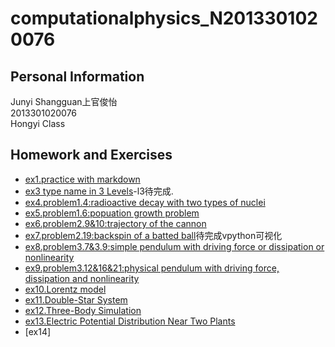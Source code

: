 # computationalphysics_N2013301020076
## Personal Information
Junyi Shangguan上官俊怡  
2013301020076  
Hongyi Class  
## Homework and Exercises
- [ex1.practice with markdown](https://github.com/JunyiShangguan/computationalphysics_N2013301020076/blob/master/ex1.md)  
- [ex3 type name in 3 Levels](https://github.com/JunyiShangguan/computationalphysics_N2013301020076/tree/master/ex3.type_name/README.md)-l3待完成.  
- [ex4.problem1.4:radioactive decay with two types of nuclei](https://github.com/JunyiShangguan/computationalphysics_N2013301020076/blob/master/ex4_ch1.4/README.md)  
- [ex5.problem1.6:popuation growth problem](https://github.com/JunyiShangguan/computationalphysics_N2013301020076/tree/master/ex5_ch1.6/README.md)  
- [ex6.problem2.9&10:trajectory of the cannon](https://github.com/JunyiShangguan/computationalphysics_N2013301020076/tree/master/ex6_ch2.9/README.md)  
- [ex7.problem2.19:backspin of a batted ball](https://github.com/JunyiShangguan/computationalphysics_N2013301020076/tree/master/ex7_ch2.19/README.md)待完成vpython可视化  
- [ex8.problem3.7&3.9:simple pendulum with driving force or dissipation or nonlinearity ](https://github.com/JunyiShangguan/computationalphysics_N2013301020076/blob/master/ex8_ch3.7/README.md)  
- [ex9.problem3.12&16&21:physical pendulum with driving force, dissipation and nonlinearity](https://github.com/JunyiShangguan/computationalphysics_N2013301020076/blob/master/ex9_ch3.12/README.md)  
- [ex10.Lorentz model](https://github.com/JunyiShangguan/computationalphysics_N2013301020076/blob/master/ex10_ch3.26/README.md)  
- [ex11.Double-Star System](https://github.com/JunyiShangguan/computationalphysics_N2013301020076/blob/master/ex11/README.md)  
- [ex12.Three-Body Simulation](https://github.com/JunyiShangguan/computationalphysics_N2013301020076/blob/master/ex12/README.md)  
- [ex13.Electric Potential Distribution Near Two Plants](https://github.com/JunyiShangguan/computationalphysics_N2013301020076/blob/master/ex13/README.md)
- [ex14]

